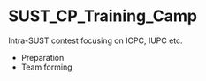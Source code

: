 # SUST_CP_Training_Camp

Intra-SUST contest focusing on ICPC, IUPC etc. 

- Preparation
- Team forming 